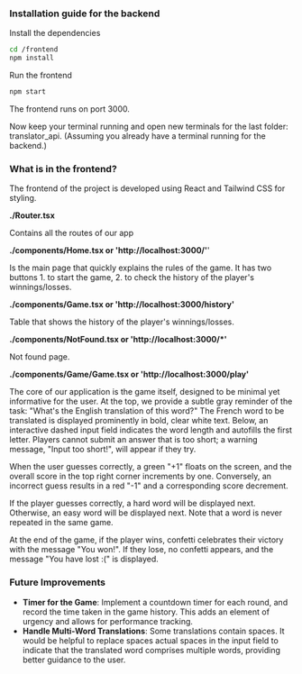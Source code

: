 ### Installation guide for the backend
Install the dependencies

```sh
cd /frontend
npm install
```

Run the frontend

```sh
npm start
```

The frontend runs on port 3000.

Now keep your terminal running and open new terminals for the last folder: translator_api. (Assuming you already have a terminal running for the backend.)

### What is in the frontend?
The frontend of the project is developed using React and Tailwind CSS for styling.

**./Router.tsx**

Contains all the routes of our app

**./components/Home.tsx or 'http://localhost:3000/'**'

Is the main page that quickly explains the rules of the game.
It has two buttons 1. to start the game, 2. to check the history of the player's winnings/losses.

**./components/Game.tsx or 'http://localhost:3000/history'**

Table that shows the history of the player's winnings/losses.

**./components/NotFound.tsx or 'http://localhost:3000/\*'**

Not found page.

**./components/Game/Game.tsx or 'http://localhost:3000/play'**

The core of our application is the game itself, designed to be minimal yet informative for the user. At the top, we provide a subtle gray reminder of the task: "What's the English translation of this word?" The French word to be translated is displayed prominently in bold, clear white text. Below, an interactive dashed input field indicates the word length and autofills the first letter. Players cannot submit an answer that is too short; a warning message, "Input too short!", will appear if they try.

When the user guesses correctly, a green "+1" floats on the screen, and the overall score in the top right corner increments by one. Conversely, an incorrect guess results in a red "-1" and a corresponding score decrement.

If the player guesses correctly, a hard word will be displayed next. Otherwise, an easy word will be displayed next. 
Note that a word is never repeated in the same game.

At the end of the game, if the player wins, confetti celebrates their victory with the message "You won!". If they lose, no confetti appears, and the message "You have lost :(" is displayed.


### Future Improvements
- **Timer for the Game**: Implement a countdown timer for each round, and record the time taken in the game history. This adds an element of urgency and allows for performance tracking.
- **Handle Multi-Word Translations**: Some translations contain spaces. It would be helpful to replace spaces actual spaces in the input field to indicate that the translated word comprises multiple words, providing better guidance to the user.
